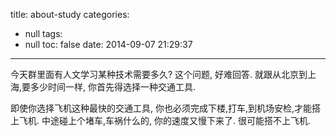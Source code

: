 title: about-study
categories:
  - null
tags:
  - null
toc: false
date: 2014-09-07 21:29:37
---

今天群里面有人文学习某种技术需要多久? 这个问题, 好难回答. 就跟从北京到上海,要多少时间一样, 你首先得选择一种交通工具.

即使你选择飞机这种最快的交通工具, 你也必须完成下楼,打车,到机场安检,才能搭上飞机. 中途碰上个堵车,车祸什么的, 你的速度又慢下来了. 很可能搭不上飞机.

